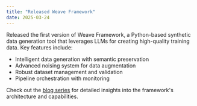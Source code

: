 ```yaml
---
title: "Released Weave Framework"
date: 2025-03-24
---
```


Released the first version of Weave Framework, a Python-based synthetic data generation tool that leverages LLMs for creating high-quality training data. Key features include:

- Intelligent data generation with semantic preservation
- Advanced noising system for data augmentation
- Robust dataset management and validation
- Pipeline orchestration with monitoring

Check out the [blog series](/posts/2025-03-21-weave-part1) for detailed insights into the framework's architecture and capabilities. 